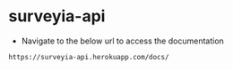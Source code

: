 # surveyia-api

- Navigate to the below url to access the documentation
```
https://surveyia-api.herokuapp.com/docs/
```

  


